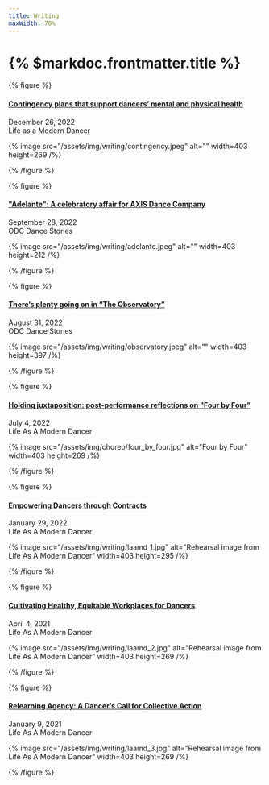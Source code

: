 ```yaml
---
title: Writing
maxWidth: 70%
---
```


# {% $markdoc.frontmatter.title %}

{% figure %}

#### [Contingency plans that support dancers’ mental and physical health](https://blog.lifeasamoderndancer.com/2022/12/contingency-plans-that-support-dancers-mental-and-physical-health.html)

December 26, 2022  
Life as a Modern Dancer

{% image src="/assets/img/writing/contingency.jpeg" alt="" width=403 height=269 /%}

{% /figure %}

{% figure %}

#### ["Adelante": A celebratory affair for AXIS Dance Company](https://medium.com/odc-dance-stories/axis-dance-company-moves-forward-in-adelante-55194c109992)

September 28, 2022    
ODC Dance Stories

{% image src="/assets/img/writing/adelante.jpeg" alt="" width=403 height=212 /%}

{% /figure %}

{% figure %}

#### [There’s plenty going on in “The Observatory”](https://medium.com/odc-dance-stories/plenty-to-see-in-the-observatory-81f85a1ecfd4)

August 31, 2022  
ODC Dance Stories

{% image src="/assets/img/writing/observatory.jpeg" alt="" width=403 height=397 /%}

{% /figure %}

{% figure %}

#### [Holding juxtaposition: post-performance reflections on "Four by Four"](https://blog.lifeasamoderndancer.com/2022/07/holding-juxtaposition-post-performance-reflections-on-four-by-four-.html)

July 4, 2022  
Life As A Modern Dancer

{% image src="/assets/img/choreo/four_by_four.jpg" alt="Four by Four" width=403 height=269 /%}

{% /figure %}

{% figure %}

#### [Empowering Dancers through Contracts](https://blog.lifeasamoderndancer.com/2022/01/empowering-dancers-through-contracts-by-emily-hansel.html)

January 29, 2022  
Life As A Modern Dancer

{% image src="/assets/img/writing/laamd_1.jpg" alt="Rehearsal image from Life As A Modern Dancer" width=403 height=295 /%}

{% /figure %}

{% figure %}

#### [Cultivating Healthy, Equitable Workplaces for Dancers](https://blog.lifeasamoderndancer.com/2021/04/cultivating-healthy-equitable-workplaces-for-dancers.html)

April 4, 2021  
Life As A Modern Dancer

{% image src="/assets/img/writing/laamd_2.jpg" alt="Rehearsal image from Life As A Modern Dancer" width=403 height=269 /%}

{% /figure %}

{% figure %}

#### [Relearning Agency: A Dancer’s Call for Collective Action](https://blog.lifeasamoderndancer.com/2021/01/relearning-agency-a-dancers-call-for-collective-action.html)

January 9, 2021  
Life As A Modern Dancer

{% image src="/assets/img/writing/laamd_3.jpg" alt="Rehearsal image from Life As A Modern Dancer" width=403 height=269 /%}

{% /figure %}
